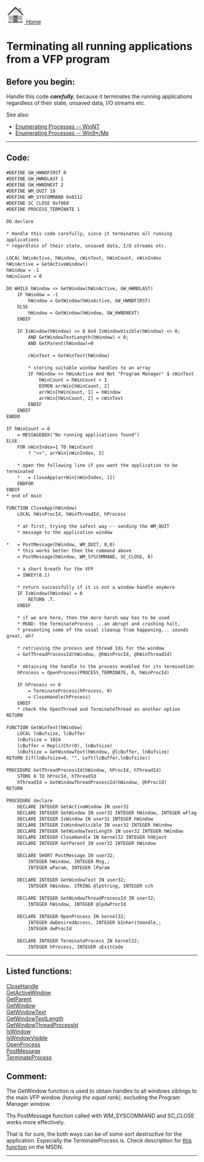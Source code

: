 [<img src="../images/home.png"> Home ](https://github.com/VFPX/Win32API)  

# Terminating all running applications from a VFP program

## Before you begin:
Handle this code ***carefully***, because it terminates the running applications regardless of their state, unsaved data, I/O streams etc.  

See also:

* [Enumerating Processes -- WinNT](sample_162.md)  
* [Enumerating Processes -- Win9*/Me](sample_164.md)  

  
***  


## Code:
```foxpro  
#DEFINE GW_HWNDFIRST 0
#DEFINE GW_HWNDLAST 1
#DEFINE GW_HWNDNEXT 2
#DEFINE WM_QUIT 18
#DEFINE WM_SYSCOMMAND 0x0112
#DEFINE SC_CLOSE 0xf060
#DEFINE PROCESS_TERMINATE 1

DO declare

* Handle this code carefully, since it terminates all running applications
* regardless of their state, unsaved data, I/O streams etc.

LOCAL hWinActive, hWindow, cWinText, hWinCount, nWinIndex
hWinActive = GetActiveWindow()
hWindow = -1
hWinCount = 0

DO WHILE hWindow <> GetWindow(hWinActive, GW_HWNDLAST)
	IF hWindow = -1
		hWindow = GetWindow(hWinActive, GW_HWNDFIRST)
	ELSE
		hWindow = GetWindow(hWindow, GW_HWNDNEXT)
	ENDIF

	IF IsWindow(hWindow) <> 0 And IsWindowVisible(hWindow) <> 0;
		AND GetWindowTextLength(hWindow) > 0;
		AND GetParent(hWindow)=0

		cWinText = GetWinText(hWindow)

		* storing suitable window handles to an array
		IF hWindow <> hWinActive And Not "Program Manager" $ cWinText
			hWinCount = hWinCount + 1
			DIMEN arrWin[hWinCount, 2]
			arrWin[hWinCount, 1] = hWindow
			arrWin[hWinCount, 2] = cWinText
		ENDIF
	ENDIF
ENDDO

IF hWinCount = 0
	= MESSAGEBOX("No running applications found")
ELSE
	FOR nWinIndex=1 TO hWinCount
		? ">>", arrWin[nWinIndex, 2]

	* open the following line if you want the application to be terminated
	*	= CloseApp(arrWin[nWinIndex, 1])
	ENDFOR
ENDIF
* end of main

FUNCTION CloseApp(hWindow)
	LOCAL hWinProcId, hWinThreadId, hProcess

	* at first, trying the safest way -- sending the WM_QUIT
	* message to the application window

*	= PostMessage(hWindow, WM_QUIT, 0,0)
	* this works better then the command above
	= PostMessage(hWindow, WM_SYSCOMMAND, SC_CLOSE, 0)

	* a short breath for the VFP
	= INKEY(0.1)

	* return successfully if it is not a window handle anymore
	IF IsWindow(hWindow) = 0
		RETURN .T.
	ENDIF

	* if we are here, then the more harsh way has to be used
	* MSND: the TerminateProcess ...an abrupt and crashing halt,
	* preventing some of the usual cleanup from happening... sounds great, eh?

	* retrieving the process and thread Ids for the window
	= GetThreadProcessId(hWindow, @hWinProcId, @hWinThreadId)

	* obtaining the handle to the process enabled for its termination
	hProcess = OpenProcess(PROCESS_TERMINATE, 0, hWinProcId)

	IF hProcess <> 0
		= TerminateProcess(hProcess, 0)
		= CloseHandle(hProcess)
	ENDIF
	* check the OpenThread and TerminateThread as another option
RETURN

FUNCTION GetWinText(hWindow)
	LOCAL lnBufsize, lcBuffer
	lnBufsize = 1024
	lcBuffer = Repli(Chr(0), lnBufsize)
	lnBufsize = GetWindowText(hWindow, @lcBuffer, lnBufsize)
RETURN Iif(lnBufsize=0, "", Left(lcBuffer,lnBufsize))

PROCEDURE GetThreadProcessId(hWindow, hProcId, hThreadId)
	STORE 0 TO hProcId, hThreadId
	hThreadId = GetWindowThreadProcessId(hWindow, @hProcId)
RETURN

PROCEDURE declare
	DECLARE INTEGER GetActiveWindow IN user32
	DECLARE INTEGER GetWindow IN user32 INTEGER hWindow, INTEGER wFlag
	DECLARE INTEGER IsWindow IN user32 INTEGER hWindow
	DECLARE INTEGER IsWindowVisible IN user32 INTEGER hWindow
	DECLARE INTEGER GetWindowTextLength IN user32 INTEGER hWindow
	DECLARE INTEGER CloseHandle IN kernel32 INTEGER hObject
	DECLARE INTEGER GetParent IN user32 INTEGER hWindow

	DECLARE SHORT PostMessage IN user32;
		INTEGER hWindow, INTEGER Msg,;
		INTEGER wParam, INTEGER lParam

	DECLARE INTEGER GetWindowText IN user32;
		INTEGER hWindow, STRING @lpString, INTEGER cch

	DECLARE INTEGER GetWindowThreadProcessId IN user32;
		INTEGER hWindow, INTEGER @lpdwProcId

	DECLARE INTEGER OpenProcess IN kernel32;
		INTEGER dwDesiredAccess, INTEGER bInheritHandle,;
		INTEGER dwProcId

	DECLARE INTEGER TerminateProcess IN kernel32;
		INTEGER hProcess, INTEGER uExitCode  
```  
***  


## Listed functions:
[CloseHandle](../libraries/kernel32/CloseHandle.md)  
[GetActiveWindow](../libraries/user32/GetActiveWindow.md)  
[GetParent](../libraries/user32/GetParent.md)  
[GetWindow](../libraries/user32/GetWindow.md)  
[GetWindowText](../libraries/user32/GetWindowText.md)  
[GetWindowTextLength](../libraries/user32/GetWindowTextLength.md)  
[GetWindowThreadProcessId](../libraries/user32/GetWindowThreadProcessId.md)  
[IsWindow](../libraries/user32/IsWindow.md)  
[IsWindowVisible](../libraries/user32/IsWindowVisible.md)  
[OpenProcess](../libraries/kernel32/OpenProcess.md)  
[PostMessage](../libraries/user32/PostMessage.md)  
[TerminateProcess](../libraries/kernel32/TerminateProcess.md)  

## Comment:
The GetWindow function is used to obtain handles to all windows siblings to the main VFP window *(having the equal rank)*, excluding the Program Manager window.   
  
Ths PostMessage function called with WM_SYSCOMMAND and SC_CLOSE works more effectively.  
  
That is for sure, the both ways can be of some sort destructive for the application. Especially the TerminateProcess is. Check description for [this function](https://msdn.microsoft.com/en-us/library/windows/desktop/ms686714(v=vs.85).aspx) on the MSDN.  
  
***  

